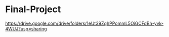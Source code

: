 # Final-Project
https://drive.google.com/drive/folders/1eUt39ZqhPPommL5OiGCFdBh-yvk-4WUJ?usp=sharing
